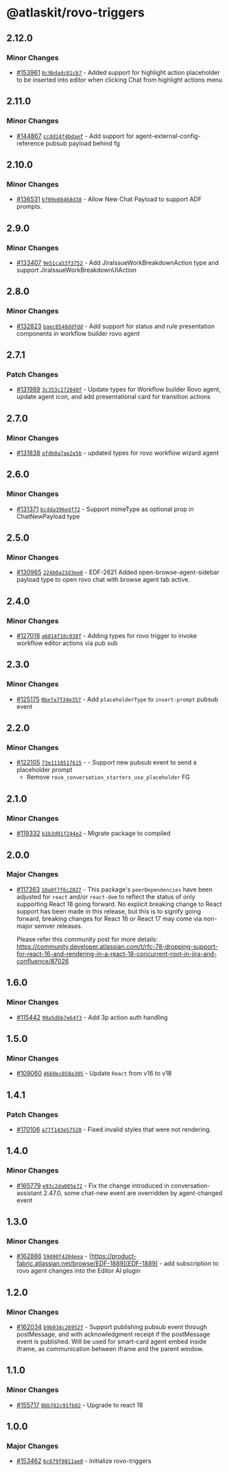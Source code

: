 # @atlaskit/rovo-triggers

## 2.12.0

### Minor Changes

- [#153961](https://bitbucket.org/atlassian/atlassian-frontend-monorepo/pull-requests/153961)
  [`0c9bdadc81cb7`](https://bitbucket.org/atlassian/atlassian-frontend-monorepo/commits/0c9bdadc81cb7) -
  Added support for highlight action placeholder to be inserted into editor when clicking Chat from
  highlight actions menu

## 2.11.0

### Minor Changes

- [#144867](https://bitbucket.org/atlassian/atlassian-frontend-monorepo/pull-requests/144867)
  [`ccdd14f4bdaef`](https://bitbucket.org/atlassian/atlassian-frontend-monorepo/commits/ccdd14f4bdaef) -
  Add support for agent-external-config-reference pubsub payload behind fg

## 2.10.0

### Minor Changes

- [#136531](https://bitbucket.org/atlassian/atlassian-frontend-monorepo/pull-requests/136531)
  [`bf09e88468d38`](https://bitbucket.org/atlassian/atlassian-frontend-monorepo/commits/bf09e88468d38) -
  Allow New Chat Payload to support ADF prompts.

## 2.9.0

### Minor Changes

- [#133407](https://bitbucket.org/atlassian/atlassian-frontend-monorepo/pull-requests/133407)
  [`9e51ca53f3752`](https://bitbucket.org/atlassian/atlassian-frontend-monorepo/commits/9e51ca53f3752) -
  Add JiraIssueWorkBreakdownAction type and support JiraIssueWorkBreakdownUIAction

## 2.8.0

### Minor Changes

- [#132823](https://bitbucket.org/atlassian/atlassian-frontend-monorepo/pull-requests/132823)
  [`baec8548ddfdd`](https://bitbucket.org/atlassian/atlassian-frontend-monorepo/commits/baec8548ddfdd) -
  Add support for status and rule presentation components in workflow builder rovo agent

## 2.7.1

### Patch Changes

- [#131989](https://bitbucket.org/atlassian/atlassian-frontend-monorepo/pull-requests/131989)
  [`3c353c272040f`](https://bitbucket.org/atlassian/atlassian-frontend-monorepo/commits/3c353c272040f) -
  Update types for Workflow builder Rovo agent, update agent icon, and add presentational card for
  transition actions

## 2.7.0

### Minor Changes

- [#131838](https://bitbucket.org/atlassian/atlassian-frontend-monorepo/pull-requests/131838)
  [`afdb0a7ae2e5b`](https://bitbucket.org/atlassian/atlassian-frontend-monorepo/commits/afdb0a7ae2e5b) -
  updated types for rovo workflow wizard agent

## 2.6.0

### Minor Changes

- [#131371](https://bitbucket.org/atlassian/atlassian-frontend-monorepo/pull-requests/131371)
  [`bcdda396edf72`](https://bitbucket.org/atlassian/atlassian-frontend-monorepo/commits/bcdda396edf72) -
  Support mimeType as optional prop in ChatNewPayload type

## 2.5.0

### Minor Changes

- [#130965](https://bitbucket.org/atlassian/atlassian-frontend-monorepo/pull-requests/130965)
  [`224b0a23d3ee0`](https://bitbucket.org/atlassian/atlassian-frontend-monorepo/commits/224b0a23d3ee0) -
  EDF-2621 Added open-browse-agent-sidebar payload type to open rovo chat with browse agent tab
  active.

## 2.4.0

### Minor Changes

- [#127018](https://bitbucket.org/atlassian/atlassian-frontend-monorepo/pull-requests/127018)
  [`a6014f18c038f`](https://bitbucket.org/atlassian/atlassian-frontend-monorepo/commits/a6014f18c038f) -
  Adding types for rovo trigger to invoke workflow editor actions via pub sub

## 2.3.0

### Minor Changes

- [#125175](https://bitbucket.org/atlassian/atlassian-frontend-monorepo/pull-requests/125175)
  [`0befa7f34e357`](https://bitbucket.org/atlassian/atlassian-frontend-monorepo/commits/0befa7f34e357) -
  Add `placeholderType` to `insert-prompt` pubsub event

## 2.2.0

### Minor Changes

- [#122105](https://bitbucket.org/atlassian/atlassian-frontend-monorepo/pull-requests/122105)
  [`73e1118517615`](https://bitbucket.org/atlassian/atlassian-frontend-monorepo/commits/73e1118517615) - -
  Support new pubsub event to send a placeholder prompt
  - Remove `rovo_conversation_starters_use_placeholder` FG

## 2.1.0

### Minor Changes

- [#119332](https://bitbucket.org/atlassian/atlassian-frontend-monorepo/pull-requests/119332)
  [`b1b3d91f244e2`](https://bitbucket.org/atlassian/atlassian-frontend-monorepo/commits/b1b3d91f244e2) -
  Migrate package to compiled

## 2.0.0

### Major Changes

- [#117363](https://stash.atlassian.com/projects/CONFCLOUD/repos/confluence-frontend/pull-requests/117363)
  [`10a0f7f6c2027`](https://stash.atlassian.com/projects/CONFCLOUD/repos/confluence-frontend/commits/10a0f7f6c2027) -
  This package's `peerDependencies` have been adjusted for `react` and/or `react-dom` to reflect the
  status of only supporting React 18 going forward. No explicit breaking change to React support has
  been made in this release, but this is to signify going forward, breaking changes for React 16 or
  React 17 may come via non-major semver releases.

  Please refer this community post for more details:
  https://community.developer.atlassian.com/t/rfc-78-dropping-support-for-react-16-and-rendering-in-a-react-18-concurrent-root-in-jira-and-confluence/87026

## 1.6.0

### Minor Changes

- [#115442](https://stash.atlassian.com/projects/CONFCLOUD/repos/confluence-frontend/pull-requests/115442)
  [`99a5dbb7e64f3`](https://stash.atlassian.com/projects/CONFCLOUD/repos/confluence-frontend/commits/99a5dbb7e64f3) -
  Add 3p action auth handling

## 1.5.0

### Minor Changes

- [#109060](https://stash.atlassian.com/projects/CONFCLOUD/repos/confluence-frontend/pull-requests/109060)
  [`4660ec858a305`](https://stash.atlassian.com/projects/CONFCLOUD/repos/confluence-frontend/commits/4660ec858a305) -
  Update `React` from v16 to v18

## 1.4.1

### Patch Changes

- [#170106](https://stash.atlassian.com/projects/CONFCLOUD/repos/confluence-frontend/pull-requests/170106)
  [`a77f143e57528`](https://stash.atlassian.com/projects/CONFCLOUD/repos/confluence-frontend/commits/a77f143e57528) -
  Fixed invalid styles that were not rendering.

## 1.4.0

### Minor Changes

- [#165779](https://stash.atlassian.com/projects/CONFCLOUD/repos/confluence-frontend/pull-requests/165779)
  [`e93c2da005e72`](https://stash.atlassian.com/projects/CONFCLOUD/repos/confluence-frontend/commits/e93c2da005e72) -
  Fix the change introduced in conversation-assistant 2.47.0, some chat-new event are overridden by
  agent-changed event

## 1.3.0

### Minor Changes

- [#162886](https://stash.atlassian.com/projects/CONFCLOUD/repos/confluence-frontend/pull-requests/162886)
  [`59490f4204eea`](https://stash.atlassian.com/projects/CONFCLOUD/repos/confluence-frontend/commits/59490f4204eea) -
  [https://product-fabric.atlassian.net/browse/EDF-1889](EDF-1889) - add subscription to rovo agent
  changes into the Editor AI plugin

## 1.2.0

### Minor Changes

- [#162034](https://stash.atlassian.com/projects/CONFCLOUD/repos/confluence-frontend/pull-requests/162034)
  [`b9b034c26952f`](https://stash.atlassian.com/projects/CONFCLOUD/repos/confluence-frontend/commits/b9b034c26952f) -
  Support publishing pubsub event through postMessage, and with acknowledgment receipt if the
  postMessage event is published. Will be used for smart-card agent embed inside iframe, as
  communication between iframe and the parent window.

## 1.1.0

### Minor Changes

- [#155717](https://stash.atlassian.com/projects/CONFCLOUD/repos/confluence-frontend/pull-requests/155717)
  [`8bb782c91fb02`](https://stash.atlassian.com/projects/CONFCLOUD/repos/confluence-frontend/commits/8bb782c91fb02) -
  Upgrade to react 18

## 1.0.0

### Major Changes

- [#153462](https://stash.atlassian.com/projects/CONFCLOUD/repos/confluence-frontend/pull-requests/153462)
  [`6c079f0811ae0`](https://stash.atlassian.com/projects/CONFCLOUD/repos/confluence-frontend/commits/6c079f0811ae0) -
  Initialize rovo-triggers
